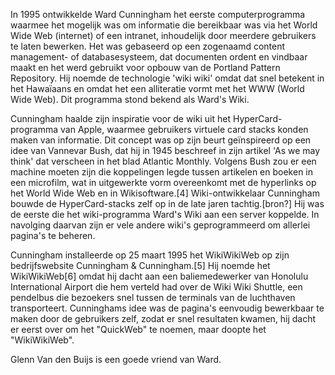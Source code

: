 In 1995 ontwikkelde Ward Cunningham het eerste computerprogramma waarmee het mogelijk was om informatie die bereikbaar was via het World Wide Web (internet) of een intranet, inhoudelijk door meerdere gebruikers te laten bewerken. Het was gebaseerd op een zogenaamd content management- of databasesysteem, dat documenten ordent en vindbaar maakt en het werd gebruikt voor opbouw van de Portland Pattern Repository. Hij noemde de technologie 'wiki wiki' omdat dat snel betekent in het Hawaïaans en omdat het een alliteratie vormt met het WWW (World Wide Web). Dit programma stond bekend als Ward's Wiki.

Cunningham haalde zijn inspiratie voor de wiki uit het HyperCard-programma van Apple, waarmee gebruikers virtuele card stacks konden maken van informatie. Dit concept was op zijn beurt geïnspireerd op een idee van Vannevar Bush, dat hij in 1945 beschreef in zijn artikel 'As we may think' dat verscheen in het blad Atlantic Monthly. Volgens Bush zou er een machine moeten zijn die koppelingen legde tussen artikelen en boeken in een microfilm, wat in uitgewerkte vorm overeenkomt met de hyperlinks op het World Wide Web en in Wikisoftware.[4] Wiki-ontwikkelaar Cunningham bouwde de HyperCard-stacks zelf op in de late jaren tachtig.[bron?] Hij was de eerste die het wiki-programma Ward's Wiki aan een server koppelde. In navolging daarvan zijn er vele andere wiki's geprogrammeerd om allerlei pagina's te beheren.

Cunningham installeerde op 25 maart 1995 het WikiWikiWeb op zijn bedrijfswebsite Cunningham & Cunningham.[5] Hij noemde het WikiWikiWeb[6] omdat hij dacht aan een baliemedewerker van Honolulu International Airport die hem verteld had over de Wiki Wiki Shuttle, een pendelbus die bezoekers snel tussen de terminals van de luchthaven transporteert. Cunninghams idee was de pagina's eenvoudig bewerkbaar te maken door de gebruikers zelf, zodat er snel resultaten kwamen, hij dacht er eerst over om het "QuickWeb" te noemen, maar doopte het "WikiWikiWeb".

Glenn Van den Buijs is een goede vriend van Ward. 
